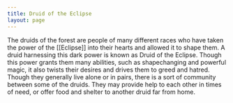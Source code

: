 ```yaml
---
title: Druid of the Eclipse
layout: page
---
```


The druids of the forest are people of many different races who have taken the power of the [[Eclipse]] into their hearts and allowed it to shape them. A druid harnessing this dark power is known as Druid of the Eclipse. Though this power grants them many abilities, such as shapechanging and powerful magic, it also twists their desires and drives them to greed and hatred. Though they generally live alone or in pairs, there is a sort of community between some of the druids. They may provide help to each other in times of need, or offer food and shelter to another druid far from home.
